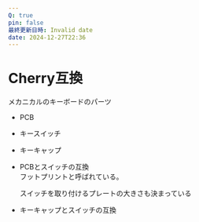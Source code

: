 ```yaml
---
Q: true
pin: false
最終更新日時: Invalid date
date: 2024-12-27T22:36
---
```

# Cherry互換

メカニカルのキーボードのパーツ

- PCB  
- キースイッチ  
- キーキャップ  

- PCBとスイッチの互換  
    フットプリントと呼ばれている。  
    
    スイッチを取り付けるプレートの大きさも決まっている
    
- キーキャップとスイッチの互換